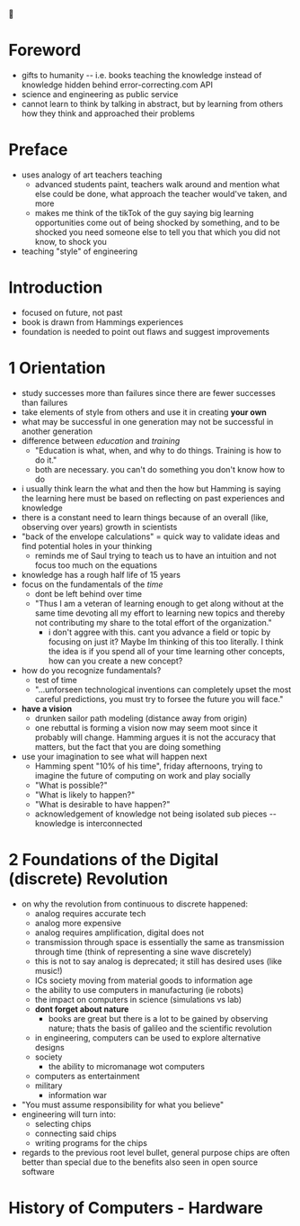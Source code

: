 :book:

# Foreword
- gifts to humanity -- i.e. books teaching the knowledge instead of knowledge hidden behind error-correcting.com API
- science and engineering as public service
- cannot learn to think by talking in abstract, but by learning from others how they think and approached their problems

# Preface
- uses analogy of art teachers teaching
    - advanced students paint, teachers walk around and mention what else could be done, what approach the teacher would've taken, and more
    - makes me think of the tikTok of the guy saying big learning opportunities come out of being shocked by something, and to be shocked you need someone else to tell you that which you did not know, to shock you
- teaching "style" of engineering

# Introduction
- focused on future, not past
- book is drawn from Hammings experiences
- foundation is needed to point out flaws and suggest improvements 

# 1 Orientation
- study successes more than failures since there are fewer successes than failures
- take elements of style from others and use it in creating **your own**
- what may be successful in one generation may not be successful in another generation
- difference between _education_ and _training_
    - "Education is what, when, and why to do things. Training is how to do it."
    - both are necessary. you can't do something you don't know how to do
- i usually think learn the what and then the how but Hamming is saying the learning here must be based on reflecting on past experiences and knowledge
- there is a constant need to learn things because of an overall (like, observing over years) growth in scientists
- "back of the envelope calculations" = quick way to validate ideas and find potential holes in your thinking
    - reminds me of Saul trying to teach us to have an intuition and not focus too much on the equations
- knowledge has a rough half life of 15 years
- focus on the fundamentals of the _time_
    - dont be left behind over time
    - "Thus I am a veteran of learning enough to get along without at the same time devoting all my effort to learning new topics and thereby not contributing my share to the total effort of the organization."
        - i don't aggree with this. cant you advance a field or topic by focusing on just it? Maybe Im thinking of this too literally. I think the idea is if you spend all of your time learning other concepts, how can you create a new concept?
- how do you recognize fundamentals?
  - test of time
  - "...unforseen technological inventions can completely upset the most careful predictions, you must try to forsee the future you will face."
- **have a vision**
  - drunken sailor path modeling (distance away from origin)
  - one rebuttal is forming a vision now may seem moot since it probably will change. Hamming argues it is not the accuracy that matters, but the fact that you are doing something
- use your imagination to see what will happen next
  - Hamming spent "10% of his time", friday afternoons, trying to imagine the future of computing on work and play socially
  - "What is possible?"
  - "What is likely to happen?"
  - "What is desirable to have happen?"
  - acknowledgement of knowledge not being isolated sub pieces -- knowledge is interconnected
  
  
# 2 Foundations of the Digital (discrete) Revolution
- on why the revolution from continuous to discrete happened:
  - analog requires accurate tech
  - analog more expensive
  - analog requires amplification, digital does not
  - transmission through space is essentially the same as transmission through time (think of representing a sine wave discretely)
  - this is not to say analog is deprecated; it still has desired uses (like music!)
  - ICs
  society moving from material goods to information age
  - the ability to use computers in manufacturing (ie robots)
  - the impact on computers in science (simulations vs lab)
  - **dont forget about nature**
    - books are great but there is a lot to be gained by observing nature; thats the basis of galileo and the scientific revolution 
  - in engineering, computers can be used to explore alternative designs
  - society
    - the ability to micromanage wot computers
  - computers as entertainment
  - military
    - information war
- "You must assume responsibility for what you believe"
- engineering will turn into:
  - selecting chips
  - connecting said chips
  - writing programs for the chips
- regards to the previous root level bullet, general purpose chips are often better than special due to the benefits also seen in open source software

# History of Computers - Hardware